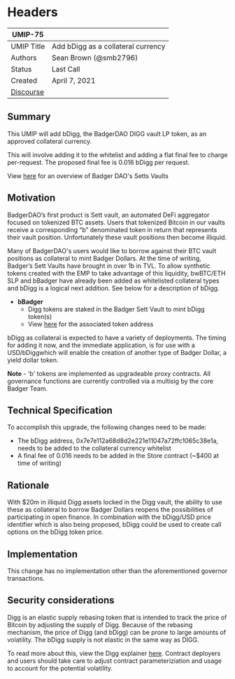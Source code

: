 # Headers

| UMIP-75 |                                     |
| ---------- | ----------------------------------- |
| UMIP Title | Add bDigg as a collateral currency |
| Authors    | Sean Brown (@smb2796)  |
| Status     | Last Call                               |
| Created    | April 7, 2021                    |
| [Discourse](https://discourse.umaproject.org/t/add-bdigg-as-a-collateral-currency/854)    |

## Summary

This UMIP will add bDigg, the BadgerDAO DIGG vault LP token, as an approved collateral currency. 

This will involve adding it to the whitelist and adding a flat final fee to charge per-request. The proposed final fee is 0.016 bDigg per request.

View [here](https://badgerdao.medium.com/sett-vault-user-guide-9040b2f4b7a4) for an overview of Badger DAO's Setts Vaults

## Motivation

BadgerDAO’s first product is Sett vault, an automated DeFi aggregator focused on tokenized BTC assets. Users that tokenized Bitcoin in our vaults receive a corresponding “b” denominated token in return that represents their vault position. Unfortunately these vault positions then become illiquid. 

Many of BadgerDAO's users would like to borrow against their BTC vault positions as collateral to mint Badger Dollars. At the time of writing, Badger’s Sett Vaults have brought in over 1b in TVL. To allow synthetic tokens created with the EMP to take advantage of this liquidity, bwBTC/ETH SLP and bBadger have already been added as whitelisted collateral types and bDigg is a logical next addition. See below for a description of bDigg.

- **bBadger**
    - Digg tokens are staked in the Badger Sett Vault to mint bDigg token(s)
    - View [here](https://etherscan.io/address/0x7e7e112a68d8d2e221e11047a72ffc1065c38e1a) for the associated token address


bDigg as collateral is expected to have a variety of deployments. The timing for adding it now, and the immediate application, is for use with a USD/bDiggwhich will enable the creation of another type of Badger Dollar, a yield dollar token.

**Note** - 'b' tokens are implemented as upgradeable proxy contracts.  All governance functions are currently controlled via a multisig by the core Badger Team.  

## Technical Specification

To accomplish this upgrade, the following changes need to be made:

- The bDigg address, 0x7e7e112a68d8d2e221e11047a72ffc1065c38e1a, needs to be added to the collateral currency whitelist 
- A final fee of 0.016 needs to be added in the Store contract (~$400 at time of writing)

## Rationale

With $20m in illiquid Digg assets locked in the Digg vault, the ability to use these as collateral to borrow Badger Dollars reopens the possibilities of participating in open finance. In combination with the bDigg/USD price identifier which is also being proposed, bDigg could be used to create call options on the bDigg token price.

## Implementation

This change has no implementation other than the aforementioned governor transactions.

## Security considerations

Digg is an elastic supply rebasing token that is intended to track the price of Bitcoin by adjusting the supply of Digg. Because of the rebasing mechanism, the price of Digg (and bDigg) can be prone to large amounts of volatility. The bDigg supply is not elastic in the same way as DIGG.

To read more about this, view the Digg explainer [here](https://badger.finance/digg). Contract deployers and users should take care to adjust contract parameteriziation and usage to account for the potential volatility.
